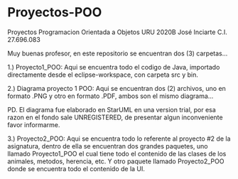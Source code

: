 # Proyectos-POO
Proyectos Programacion Orientada a Objetos URU 2020B José Inciarte C.I. 27.696.083

Muy buenas profesor, en este repositorio se encuentran dos (3) carpetas...

1.) Proyecto1_POO: Aqui se encuentra todo el codigo de Java, importado directamente desde el eclipse-workspace, con carpeta src y bin.

2.) Diagrama proyecto 1 POO: Aqui se encuentran dos (2) archivos, uno en formato .PNG y otro en formato .PDF, ambos son el mismo diagrama...

PD. El diagrama fue elaborado en StarUML en una version trial, por esa razon en el fondo sale UNREGISTERED, de presentar algun inconveniente favor informarme.

3.) Proyecto2_POO: Aqui se encuentra todo lo referente al proyecto #2 de la asignatura, dentro de ella se encuentran dos grandes paquetes, uno llamado Proyecto1_POO el cual tiene todo el contenido de las clases de los animales, metodos, herencia, etc. Y otro paquete llamado Proyecto2_POO donde se encuentra todo el contenido de la UI.
